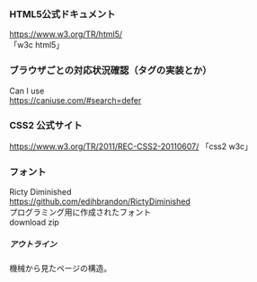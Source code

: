 ### HTML5公式ドキュメント
https://www.w3.org/TR/html5/  
「w3c html5」  
  
### ブラウザごとの対応状況確認（タグの実装とか）
Can I use  
https://caniuse.com/#search=defer  

### CSS2 公式サイト
https://www.w3.org/TR/2011/REC-CSS2-20110607/
「css2 w3c」

### フォント
Ricty Diminished  
https://github.com/edihbrandon/RictyDiminished  
プログラミング用に作成されたフォント  
download zip



##### アウトライン
機械から見たページの構造。
